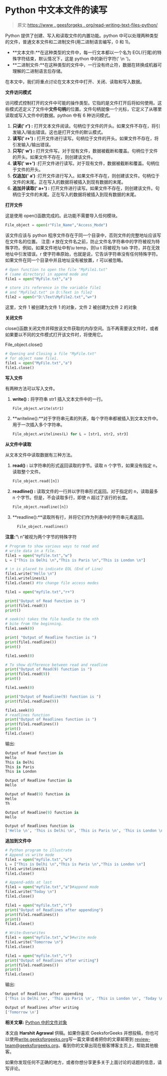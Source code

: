 # Python 中文本文件的读写

> 原文:[https://www . geesforgeks . org/read-writing-text-files-python/](https://www.geeksforgeeks.org/reading-writing-text-files-python/)

Python 提供了创建、写入和读取文件的内置功能。python 中可以处理两种类型的文件，普通文本文件和二进制文件(用二进制语言编写，0 和 1)。

*   **文本文件:**在这种类型的文件中，每一行文本都以一个名为 EOL(行尾)的特殊字符结束，默认情况下，这是 python 中的新行字符(' \n ')。
*   **二进制文件:**在这种类型的文件中，一行没有终止符，数据在转换成机器可理解的二进制语言后存储。

在本文中，我们将重点讨论在文本文件中打开、关闭、读取和写入数据。

**文件访问模式**

访问模式控制打开的文件中可能的操作类型。它指的是文件打开后将如何使用。这些模式还定义了文件中**文件句柄**的位置。文件句柄就像一个光标，它定义了从哪里读取或写入文件中的数据。python 中有 6 种访问模式。

1.  **只读(' r') :** 打开文本文件阅读。句柄位于文件的开头。如果文件不存在，将引发输入/输出错误。这也是打开文件的默认模式。
2.  **读写(' r+') :** 打开文件进行读写。句柄位于文件的开头。如果文件不存在，将引发输入/输出错误。
3.  **只写(' w') :** 打开文件写。对于现有文件，数据被截断和覆盖。句柄位于文件的开头。如果文件不存在，则创建该文件。
4.  **读写(' w+')** :打开文件进行读写。对于现有文件，数据被截断和覆盖。句柄位于文件的开头。
5.  **仅追加(' a')** :打开文件进行写入。如果文件不存在，则创建该文件。句柄位于文件的末尾。正在写入的数据将被插入到现有数据的末尾。
6.  **追加并读取(' a+') :** 打开文件进行读写。如果文件不存在，则创建该文件。句柄位于文件的末尾。正在写入的数据将被插入到现有数据的末尾。

**打开文件**

这是使用 open()函数完成的。此功能不需要导入任何模块。

```py
File_object = open(r"File_Name","Access_Mode")
```

该文件应该与 python 程序文件存在于同一个目录中，否则文件的完整地址应该写在文件名的位置。
注意: **r** 放在文件名之前，防止文件名字符串中的字符被视为特殊字符。例如，如果文件地址中有\u temp，则\u t 将被视为 tab 字符，并在无效地址中引发错误。r 使字符串原始，也就是说，它告诉字符串没有任何特殊字符。如果文件在同一个目录中并且地址没有被放置，r 可以被忽略。

```py
# Open function to open the file "MyFile1.txt" 
# (same directory) in append mode and
file1 = open("MyFile.txt","a")

# store its reference in the variable file1 
# and "MyFile2.txt" in D:\Text in file2
file2 = open(r"D:\Text\MyFile2.txt","w+")
```

这里，文件 1 被创建为文件 1 的对象，文件 2 被创建为文件 2 的对象

**关闭文件**

close()函数关闭文件并释放该文件获取的内存空间。当不再需要该文件时，或者如果要以不同的文件模式打开该文件时，将使用它。

File_object.close()

```py
# Opening and Closing a file "MyFile.txt"
# for object name file1.
file1 = open("MyFile.txt","a")
file1.close()
```

**写入文件**

有两种方法可以写入文件。

1.  **write() :** 将字符串 str1 插入文本文件中的一行。

    ```py
    File_object.write(str1)
    ```

2.  **writeline():**对于字符串元素的列表，每个字符串都被插入到文本文件中。用于一次插入多个字符串。

    ```py
    File_object.writelines(L) for L = [str1, str2, str3] 
    ```

**从文件中读取**

从文本文件中读取数据有三种方法。

1.  **read() :** 以字符串的形式返回读取的字节。读取 n 个字节，如果没有指定 n，读取整个文件。

    ```py
    File_object.read([n])
    ```

2.  **readline() :** 读取文件的一行并以字符串形式返回。对于指定的 n，读取最多 n 个字节。但是，不会读取多行，即使 n 超过了该行的长度。

    ```py
    File_object.readline([n])
    ```

3.  **readline():**读取所有行，并将它们作为列表中的字符串元素返回。

    ```py
      File_object.readlines()
    ```

**注意:**“\ n”被视为两个字节的特殊字符

```py
# Program to show various ways to read and
# write data in a file.
file1 = open("myfile.txt","w")
L = ["This is Delhi \n","This is Paris \n","This is London \n"] 

# \n is placed to indicate EOL (End of Line)
file1.write("Hello \n")
file1.writelines(L)
file1.close() #to change file access modes

file1 = open("myfile.txt","r+") 

print("Output of Read function is ")
print(file1.read())
print()

# seek(n) takes the file handle to the nth
# bite from the beginning.
file1.seek(0) 

print( "Output of Readline function is ")
print(file1.readline()) 
print()

file1.seek(0)

# To show difference between read and readline
print("Output of Read(9) function is ") 
print(file1.read(9))
print()

file1.seek(0)

print("Output of Readline(9) function is ") 
print(file1.readline(9))

file1.seek(0)
# readlines function
print("Output of Readlines function is ") 
print(file1.readlines()) 
print()
file1.close()
```

输出:

```py
Output of Read function is 
Hello 
This is Delhi 
This is Paris 
This is London 

Output of Readline function is 
Hello 

Output of Read(9) function is 
Hello 
Th

Output of Readline(9) function is 
Hello 

Output of Readlines function is 
['Hello \n', 'This is Delhi \n', 'This is Paris \n', 'This is London \n']

```

**追加到文件中**

```py
# Python program to illustrate
# Append vs write mode
file1 = open("myfile.txt","w")
L = ["This is Delhi \n","This is Paris \n","This is London \n"] 
file1.writelines(L)
file1.close()

# Append-adds at last
file1 = open("myfile.txt","a")#append mode
file1.write("Today \n")
file1.close()

file1 = open("myfile.txt","r")
print("Output of Readlines after appending") 
print(file1.readlines())
print()
file1.close()

# Write-Overwrites
file1 = open("myfile.txt","w")#write mode
file1.write("Tomorrow \n")
file1.close()

file1 = open("myfile.txt","r")
print("Output of Readlines after writing") 
print(file1.readlines())
print()
file1.close()
```

输出:

```py
Output of Readlines after appending
['This is Delhi \n', 'This is Paris \n', 'This is London \n', 'Today \n']

Output of Readlines after writing
['Tomorrow \n']

```

**相关文章:**
[Python 中的文件对象](https://www.geeksforgeeks.org/file-objects-python/)

本文由 **Harshit Agrawal** 供稿。如果你喜欢 GeeksforGeeks 并想投稿，你也可以使用[write.geeksforgeeks.org](http://www.write.geeksforgeeks.org)写一篇文章或者把你的文章邮寄到 review-team@geeksforgeeks.org。看到你的文章出现在极客博客主页上，帮助其他极客。

如果你发现任何不正确的地方，或者你想分享更多关于上面讨论的话题的信息，请写评论。
